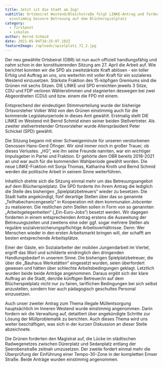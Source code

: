 ```yaml
---
title: Jetzt ist die Stadt am Zug!
subtitle: Ortsbeirat Westend/Bleichstraße folgt LINKE-Antrag und fordert
  einstimmig bessere Betreuung auf dem Blücherspielplatz
category:
  - firstpost
  - Lokales
author: Bernd Schmid
date: 2021-05-04T18:25:07.192Z
featureImage: /uploads/spielplatz_72_2.jpg
---
```

Der neu gewählte Ortsbeirat (OBR) ist nun auch offiziell handlungsfähig und nahm schon in der konstituierenden Sitzung am 27. April die Arbeit auf. Wie berichtet konnten wir die SPD als zweitstärkste Kraft ablösen - ein toller Erfolg und Auftrag an uns, uns weiterhin mit voller Kraft für ein sozialeres Westend einzusetzen. Stärkste Fraktion des 15-köpfigen Gremiums sind die Grünen mit sechs Sitzen. DIE LINKE und SPD erreichten jeweils 3 Sitze, CDU und FDP verloren Wählerstimmen und stagnierten deswegen bei zwei Abgeordneten (CDU) und bzw. einem die FPD mit einem.

Entsprechend der eindeutigen Stimmverteilung wurde der bisherige Ortsvorsteher Volker Wild von den Grünen einstimmig auch für die kommende Legislaturperiode in dieses Amt gewählt. Erstmalig stellt DIE LINKE im Westend mit Bernd Schmid einen seiner beiden Stellvertreter. Als zweiter stellvertretender Ortsvorsteher wurde Alterspräsident Peter Schickel (SPD) gewählt.

Die Sitzung begann mit einer Schweigeminute für unseren verstorbenen Genossen Hans-Gerd Öfinger. Wir sind immer noch in großer Trauer, ob dieses Verlustes. „HG“, wie ihn seine Freunde nannten, war ein wichtiger Impulsgeber in Partei und Fraktion. Er gehörte dem OBR bereits 2018-2021 an und war auch für die kommenden Wahlperiode gewählt worden. Die neue LINKE-Fraktion mit Sonja Thomas, Katharina Kroth und Bernd Schmid werden die politische Arbeit in seinem Sinne weiterführen.

Inhaltlich drehte sich die Sitzung einmal mehr um das Betreuungsangebot auf dem Blücherspielplatz. Die SPD forderte ihn ihrem Antrag die lediglich die Stelle des bisherigen „Spielplatzbetreuers“ wieder zu besetzen. Die Stadt hatte angekündigt, fünf derartige Stellen über das so genannte „Teilhabechancengesetz“ in Kooperation mit dem kommunalen Jobcenter zu realisieren. Die restlichen zehn Stellen sollen in Form von so genannten „Arbeitsgelegenheiten“ („Ein-Euro-Jobs“) besetzt werden. Wir dagegen forderten in einem entsprechenden Antrag erstens die Ausweitung der Betreuungszeiten und zweitens eine oder ggf. sogar mehrere Stellen als reguläre sozialversicherungspflichtige Arbeitsverhältnisse. Denn: Wer Menschen wieder in den ersten Arbeitsmarkt bringen will, der schafft am besten entsprechende Arbeitsplätze.

Einer der Gäste, ein Sozialarbeiter der mobilen Jungendarbeit im Viertel, ergriff das Wort und schilderte eindringlich den dringenden Handlungsbedarf in unserem Sinne. Die bisherigen Spielplatzbetreuer, die über die „Bauhaus Werkstätten“ eingesetzt wurden, seien überfordert gewesen und hätten über schlechte Arbeitsbedingungen geklagt. Letztlich wurden beide beide Anträge angenommen. Daraus ergibt sich der klare Auftrag an die Stadt, den/die künftigen Betreuer/in auf dem Blücherspielplatz nicht nur zu fairen, tariflichen Bedingungen bei sich selbst anzustellen, sondern hier auch pädagogisch geschultes Personal einzusetzen.

Auch unser zweiter Antrag zum Thema illegale Müllentsorgung hauptsächlich im Inneren Westend wurde einstimmig angenommen. Darin fordern wir die Verwaltung auf, detailliert über angekündigte Schritte zur Lösung der Müllproblematik zu berichten. Auch dieses Thema wird uns weiter beschäftigen, was sich in der kurzen Diskussion an dieser Stelle abzeichnete.

Die Grünen forderten den Magistrat auf, die Lücke im städtischen Radwegenetzes zwischen Dürerplatz und Sedanplatz entlang der Seerobenstraße zeitnah umzusetzen. Der zweite fordert einmal mehr die Überprüfung der Einführung einer Tempo-30-Zone in der kompletten Emser Straße. Beide Anträge wurden einstimmig angenommen.